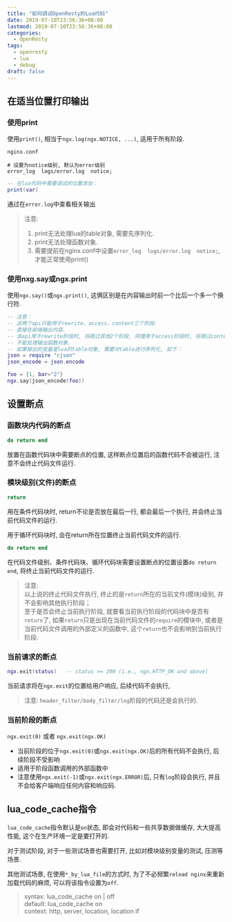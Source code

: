 ```yaml
---
title: "如何调试OpenResty的Lua代码"
date: 2019-07-10T23:56:36+08:00
lastmod: 2019-07-10T23:56:36+08:00
categories:
  - OpenResty
tags:
  - openresty
  - lua
  - debug
draft: false
---
```


## 在适当位置打印输出

### 使用print

使用`print()`, 相当于`ngx.log(ngx.NOTICE, ...)`, 适用于所有阶段.

`nginx.conf`

```nginx
# 设置为notice级别, 默认为error级别
error_log  logs/error.log  notice;
```

```lua
-- 在lua代码中需要调试的位置添加：
print(var)
```

通过在`error.log`中查看相关输出

> 注意: <br>
> 1) print无法处理lua的table对象, 需要先序列化. <br>
> 2) print无法处理函数对象. <br>
> 3) 需要提前在nginx.conf中设置`error_log  logs/error.log  notice;`, 才能正常使用print()

### 使用nxg.say或ngx.print

使用`ngx.say()`或`ngx.print()`, 这俩区别是在内容输出时前一个比后一个多一个换行符.

```lua
-- 注意：
-- 这两个api只能用于rewrite、access、content三个阶段.
-- 直接在前端输出内容.
-- 该api用于rewrite阶段时, 将跳过其他2个阶段, 同理用于access阶段时, 将跳过content阶段, 但剩余其他阶段不会跳过.
-- 不能处理输出函数对象.
-- 如果输出的变量是lua的table对象, 需要对table进行序列化, 如下：
json = require "cjson"
json_encode = json.encode

foo = {1, bar="2"}
ngx.say(json_encode(foo))
```

## 设置断点

### 函数块内代码的断点

```lua
do return end
```

放置在函数代码块中需要断点的位置, 这样断点位置后的函数代码不会被运行, 注意不会终止代码文件运行.

### 模块级别(文件)的断点

```lua
return
```

用在条件代码块时, return不论是否放在最后一行, 都会最后一个执行, 并会终止当前代码文件的运行.

用于循环代码块时, 会在return所在位置终止当前代码文件的运行.

```lua
do return end
```

在代码文件级别、条件代码块、循环代码块需要设置断点的位置设置`do return end`, 将终止当前代码文件的运行.

> 注意: <br>
> 以上说的终止代码文件执行, 终止的是`return`所在的当前文件(模块)级别, 并不会影响其他执行阶段；<br>
> 至于是否会终止当前执行阶段, 就要看当前执行阶段的代码块中是否有`return`了, 如果`return`只是出现在当前代码文件的`require`的模块中, 或者是当前代码文件调用的外部定义的函数中, 这个`return`也不会影响到当前执行阶段.

### 当前请求的断点

```lua
ngx.exit(status)   -- status >= 200 (i.e., ngx.HTTP_OK and above)
```

当前请求将在`ngx.exit`的位置给用户响应, 后续代码不会执行,

> 注意: `header_filter/body_filter/log`阶段的代码还是会执行的.

### 当前阶段的断点

`ngx.exit(0)` 或者 `ngx.exit(ngx.OK)`

- 当前阶段的位于`ngx.exit(0)`或`ngx.exit(ngx.OK)`后的所有代码不会执行, 后续阶段不受影响
- 适用于阶段函数调用的外部函数中
- 注意使用`ngx.exit(-1)`或`ngx.exit(ngx.ERROR)`后, 只有`log`阶段会执行, 并且不会给客户端响应任何内容和响应码.

## lua_code_cache指令

`lua_code_cache`指令默认是`on`状态, 即会对代码和一些共享数据做缓存, 大大提高性能, 这个在生产环境一定是要打开的.

对于测试阶段, 对于一些测试场景也需要打开, 比如对模块级别变量的测试, 压测等场景.

其他测试场景, 在使用`*_by_lua_file`的方式时, 为了不必频繁`reload nginx`来重新加载代码的麻烦, 可以将该指令设置为`off`.

> syntax: lua_code_cache on | off <br>
> default: lua_code_cache on <br>
> context: http, server, location, location if
